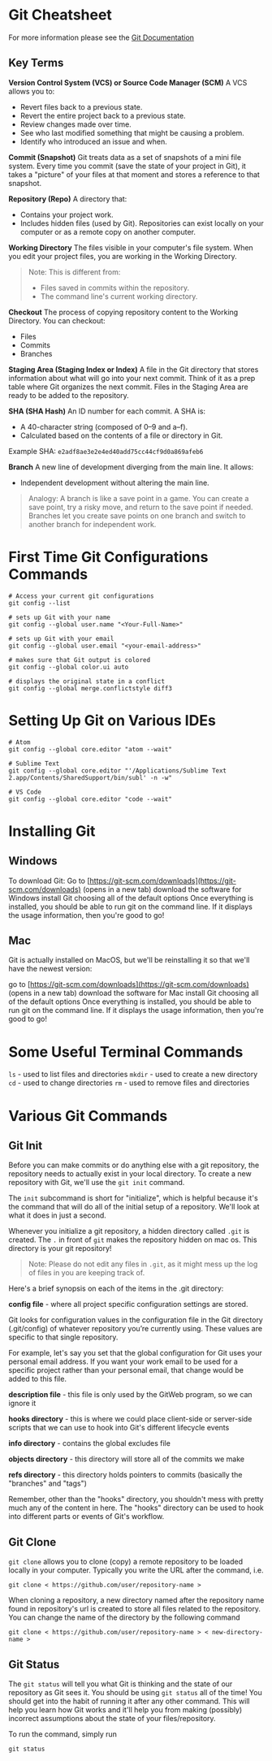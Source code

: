 # Git Cheatsheet
For more information please see the [Git Documentation](https://git-scm.com/doc)
## Key Terms
__Version Control System (VCS) or Source Code Manager (SCM)__
A VCS allows you to:
- Revert files back to a previous state.
- Revert the entire project back to a previous state.
- Review changes made over time.
- See who last modified something that might be causing a problem.
- Identify who introduced an issue and when.

__Commit (Snapshot)__
Git treats data as a set of snapshots of a mini file system. Every time you commit (save the state of your project in Git), it takes a "picture" of your files at that moment and stores a reference to that snapshot.

__Repository (Repo)__
A directory that:
- Contains your project work.
- Includes hidden files (used by Git).
Repositories can exist locally on your computer or as a remote copy on another computer.

__Working Directory__
The files visible in your computer's file system. When you edit your project files, you are working in the Working Directory.

> Note: This is different from:
> - Files saved in commits within the repository.
> - The command line's current working directory.



__Checkout__
The process of copying repository content to the Working Directory. You can checkout:
- Files
- Commits
- Branches

__Staging Area (Staging Index or Index)__
A file in the Git directory that stores information about what will go into your next commit. Think of it as a prep table where Git organizes the next commit. Files in the Staging Area are ready to be added to the repository.

__SHA (SHA Hash)__
An ID number for each commit. A SHA is:
- A 40-character string (composed of 0–9 and a–f).
- Calculated based on the contents of a file or directory in Git.
  
Example SHA:
`e2adf8ae3e2e4ed40add75cc44cf9d0a869afeb6`

__Branch__
A new line of development diverging from the main line. It allows:
- Independent development without altering the main line.
  
> Analogy: A branch is like a save point in a game. You can create a save point, try a risky move, and return to the save point if needed. Branches let you create save points on one branch and switch to another branch for independent work.

# First Time Git Configurations Commands
```
# Access your current git configurations
git config --list

# sets up Git with your name
git config --global user.name "<Your-Full-Name>"

# sets up Git with your email
git config --global user.email "<your-email-address>"

# makes sure that Git output is colored
git config --global color.ui auto

# displays the original state in a conflict
git config --global merge.conflictstyle diff3

```

# Setting Up Git on Various IDEs
```
# Atom
git config --global core.editor "atom --wait"

# Sublime Text
git config --global core.editor "'/Applications/Sublime Text 2.app/Contents/SharedSupport/bin/subl' -n -w"

# VS Code
git config --global core.editor "code --wait"
```

# Installing Git
## Windows
To download Git:
Go to [https://git-scm.com/downloads](https://git-scm.com/downloads) (opens in a new tab)
download the software for Windows
install Git choosing all of the default options
Once everything is installed, you should be able to run git on the command line. If it displays the usage information, then you're good to go!

## Mac
Git is actually installed on MacOS, but we'll be reinstalling it so that we'll have the newest version:

go to [https://git-scm.com/downloads](https://git-scm.com/downloads) (opens in a new tab)
download the software for Mac
install Git choosing all of the default options
Once everything is installed, you should be able to run git on the command line. If it displays the usage information, then you're good to go!

# Some Useful Terminal Commands
`ls` - used to list files and directories
`mkdir` - used to create a new directory
`cd` - used to change directories
`rm` - used to remove files and directories

# Various Git Commands
## Git Init
Before you can make commits or do anything else with a git repository, the repository needs to actually exist in your local directory. To create a new repository with Git, we'll use the `git init` command.

The `init` subcommand is short for "initialize", which is helpful because it's the command that will do all of the initial setup of a repository. We'll look at what it does in just a second.

Whenever you initialize a git repository, a hidden directory called `.git` is created.  The `.` in front of `git` makes the repository hidden on mac os.  This directory is your git repository!

> Note:
> Please do not edit any files in `.git`, as it might mess up the log of files in you are keeping track of.

Here's a brief synopsis on each of the items in the .git directory:

__config file__ - where all project specific configuration settings are stored.

Git looks for configuration values in the configuration file in the Git directory (.git/config) of whatever repository you’re currently using. These values are specific to that single repository.

For example, let's say you set that the global configuration for Git uses your personal email address. If you want your work email to be used for a specific project rather than your personal email, that change would be added to this file.

__description file__ - this file is only used by the GitWeb program, so we can ignore it

__hooks directory__ - this is where we could place client-side or server-side scripts that we can use to hook into Git's different lifecycle events

__info directory__ - contains the global excludes file

__objects directory__ - this directory will store all of the commits we make

__refs directory__ - this directory holds pointers to commits (basically the "branches" and "tags")

Remember, other than the "hooks" directory, you shouldn't mess with pretty much any of the content in here. The "hooks" directory can be used to hook into different parts or events of Git's workflow.

## Git Clone
`git clone` allows you to clone (copy) a remote repository to be loaded locally in your computer. Typically you write the URL after the command, i.e.

```
git clone < https://github.com/user/repository-name >
```

When cloning a repository, a new directory named after the repository name found in repository's url is created to store all files related to the repository.  You can change the name of the directory by the following command

```
git clone < https://github.com/user/repository-name > < new-directory-name >
```

## Git Status
The `git status` will tell you what Git is thinking and the state of our repository as Git sees it. You should be using  `git status` all of the time! You should get into the habit of running it after any other command. This will help you learn how Git works and it'll help you from making (possibly) incorrect assumptions about the state of your files/repository.

To run the command, simply run

```
git status
```